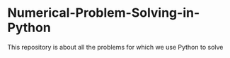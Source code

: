# Numerical-Problem-Solving-in-Python
This repository is about all the problems for which we use Python to solve
